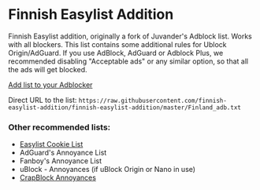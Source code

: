 # Finnish Easylist Addition

Finnish Easylist addition, originally a fork of Juvander's Adblock list. Works with all blockers. This list contains some additional rules for Ublock Origin/AdGuard. If you use AdBlock, AdGuard or Adblock Plus, we recommended disabling "Acceptable ads" or any similar option, so that all the ads will get blocked.

[Add list to your Adblocker](https://finnish-easylist-addition.github.io/)

Direct URL to the list: `https://raw.githubusercontent.com/finnish-easylist-addition/finnish-easylist-addition/master/Finland_adb.txt`


### Other recommended lists:

* <a href="https://subscribe.adblockplus.org/?location=https://easylist-downloads.adblockplus.org/easylist-cookie.txt?src=fi-ann&title=Easylist Cookie&requiresLocation=https://easylist-downloads.adblockplus.org/easylist-cookie.txt?src=fi-ann">Easylist Cookie List</a>
* AdGuard's Annoyance List
* Fanboy's Annoyance List
* uBlock - Annoyances (if uBlock Origin or Nano in use)
* <a href="https://subscribe.adblockplus.org/?location=https://crapblock.theel0ja.info/crapblock-annoyances.txt?src=fi-ann&title=CrapBlock Annoyances&requiresLocation=https://crapblock.theel0ja.info/crapblock-annoyances.txt?src=fi-ann">CrapBlock Annoyances</a>
